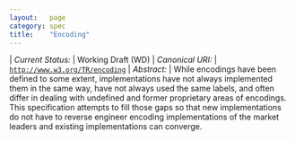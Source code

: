 ```yaml
---
layout:   page
category: spec
title:    "Encoding"
---
```


| *Current Status:* | Working Draft (WD)
| *Canonical URI:* | [`http://www.w3.org/TR/encoding`](http://www.w3.org/TR/encoding)
| *Abstract:* | While encodings have been defined to some extent, implementations have not always implemented them in the same way, have not always used the same labels, and often differ in dealing with undefined and former proprietary areas of encodings. This specification attempts to fill those gaps so that new implementations do not have to reverse engineer encoding implementations of the market leaders and existing implementations can converge.